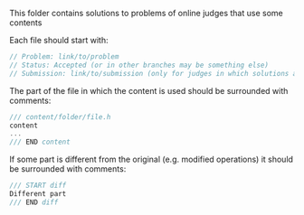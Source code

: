 This folder contains solutions to problems of online judges that use some contents

Each file should start with:
```cpp
// Problem: link/to/problem
// Status: Accepted (or in other branches may be something else)
// Submission: link/to/submission (only for judges in which solutions are public)
```

The part of the file in which the content is used should be surrounded with comments:
```cpp
/// content/folder/file.h
content
...
/// END content
```

If some part is different from the original (e.g. modified operations) it should be surrounded with comments:
```cpp
/// START diff
Different part
/// END diff
```
